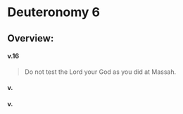 # Deuteronomy 6

## Overview:



#### v.16
>Do not test the Lord your God as you did at Massah.


#### v.
>

#### v.
>

